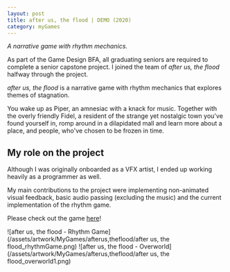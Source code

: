 ```yaml
---
layout: post
title: after us, the flood | DEMO (2020)
category: myGames
---
```

_A narrative game with rhythm mechanics._


As part of the Game Design BFA, all graduating seniors are required to complete a senior capstone project. I joined the team of _after us, the flood_ halfway through the project. 

_after us, the flood_ is a narrative game with rhythm mechanics that explores themes of stagnation. 

You wake up as Piper, an amnesiac with a knack for music. Together with the overly friendly Fidel, a resident of the strange yet nostalgic town you've found yourself in, romp around in a dilapidated mall and learn more about a place, and people, who've chosen to be frozen in time.

## My role on the project
Although I was originally onboarded as a VFX artist, I ended up working heavily as a programmer as well. 

My main contributions to the project were implementing non-animated visual feedback, basic audio passing (excluding the music) and the current implementation of the rhythm game. 

Please check out the game [here](https://autf.itch.io/afterus-demo)!

![after us, the flood - Rhythm Game](/assets/artwork/MyGames/afterus,theflood/after us, the flood_rhythmGame.png) 
![after us, the flood - Overworld](/assets/artwork/MyGames/afterus,theflood/after us, the flood_overworld1.png)
